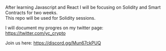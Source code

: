 After learning Javascript and React I will be focusing on Solidity and Smart Contracts for two weeks.  
This repo will be used for Solidity sessions. 
  
I will document my progres on my twitter page: https://twitter.com/yc_crypto  

Join us here: https://discord.gg/Mun67ckPUQ  



